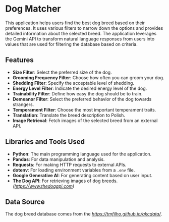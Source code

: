 # Dog Matcher

This application helps users find the best dog breed based on their preferences. It uses various filters to narrow down the options and provides detailed information about the selected breed. The application leverages the Gemini API to transform natural language responses from users into values that are used for filtering the database based on criteria.

## Features

- **Size Filter**: Select the preferred size of the dog.
- **Grooming Frequency Filter**: Choose how often you can groom your dog.
- **Shedding Filter**: Specify the acceptable level of shedding.
- **Energy Level Filter**: Indicate the desired energy level of the dog.
- **Trainability Filter**: Define how easy the dog should be to train.
- **Demeanor Filter**: Select the preferred behavior of the dog towards strangers.
- **Temperament Filter**: Choose the most important temperament traits.
- **Translation**: Translate the breed description to Polish.
- **Image Retrieval**: Fetch images of the selected breed from an external API.

## Libraries and Tools Used

- **Python**: The main programming language used for the application.
- **Pandas**: For data manipulation and analysis.
- **Requests**: For making HTTP requests to external APIs.
- **dotenv**: For loading environment variables from a `.env` file.
- **Google Generative AI**: For generating content based on user input.
- **The Dog API**: For retrieving images of dog breeds. *(https://www.thedogapi.com)*

## Data Source
The dog breed database comes from the *https://tmfilho.github.io/akcdata/*.
